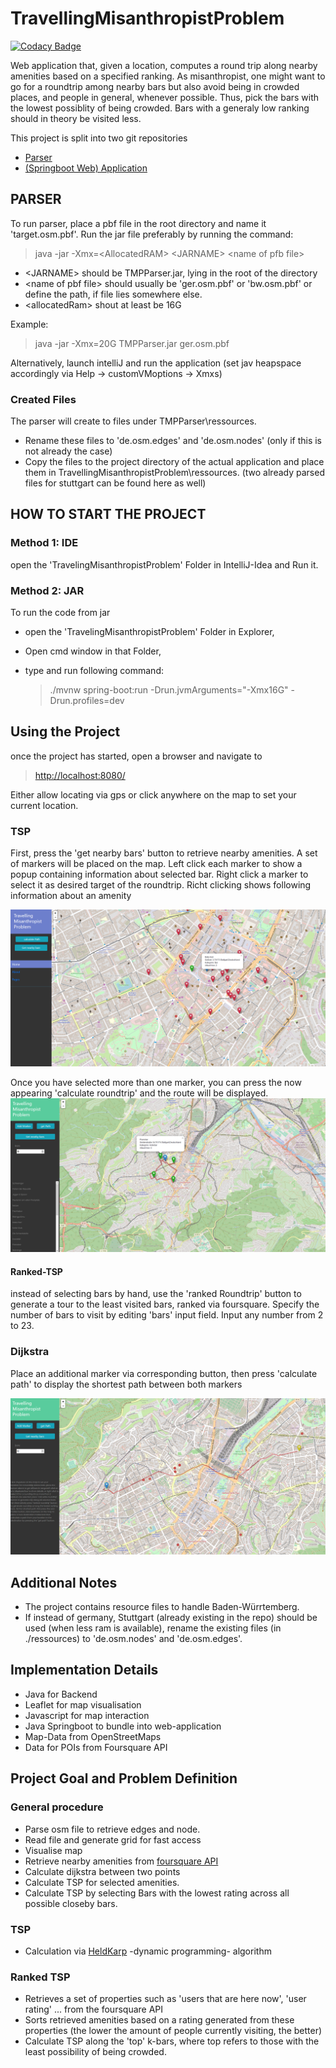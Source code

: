 # TravellingMisanthropistProblem

[![Codacy Badge](https://api.codacy.com/project/badge/Grade/2cb247439cd4468d9493897cf4561ad4)](https://app.codacy.com/app/cagri.c.tasci/TravellingMisanthropistProblem?utm_source=github.com&utm_medium=referral&utm_content=StraysWonderland/TravellingMisanthropistProblem&utm_campaign=Badge_Grade_Dashboard)

Web application that, given a location, computes a round trip along nearby amenities based on a specified ranking.
As misanthropist, one might want to go for a roundtrip among nearby bars but also avoid being in crowded places, and people in general, whenever possible.
Thus, pick the bars with the lowest possiblity of being crowded.
Bars with a generaly low ranking should in theory be visited less.

This project is split into two git repositories
* [Parser](https://github.com/StraysWonderland/TMP_Parser)
* [(Springboot Web) Application](https://github.com/StraysWonderland/TravellingMisanthropistProblem)

## PARSER
To run parser, place a pbf file in the root directory and name it 'target.osm.pbf'.
Run the jar file preferably by running the command:
   >  java -jar -Xmx=\<AllocatedRAM> \<JARNAME> \<name of pfb file>
   
*   \<JARNAME> should be TMPParser.jar, lying in the root of the directory
*   \<name of pbf file> should usually be 'ger.osm.pbf' or 'bw.osm.pbf' or define the path, if file lies somewhere else.
*   \<allocatedRam> shout at least be 16G

Example:
   >  java -jar -Xmx=20G TMPParser.jar ger.osm.pbf

Alternatively, launch intelliJ and run the application (set jav heapspace accordingly via Help -> customVMoptions -> Xmxs)

### Created Files
The parser will create to files under TMPParser\ressources.

*   Rename these files to 'de.osm.edges' and 'de.osm.nodes' (only if this is not already the case)
*   Copy the files to the project directory of the actual application and place them in TravellingMisanthropistProblem\ressources. 
(two already parsed files for stuttgart can be found here as well)

## HOW TO START THE PROJECT

### Method 1: IDE
open the 'TravelingMisanthropistProblem' Folder in IntelliJ-Idea and Run it.

### Method 2: JAR
To run the code from jar

*   open the 'TravelingMisanthropistProblem' Folder in Explorer,
*   Open cmd window in that Folder,
*   type and run following command:

    >  ./mvnw spring-boot:run -Drun.jvmArguments="-Xmx16G" -Drun.profiles=dev

## Using the Project
once the project has started, open a browser and navigate to 

   >  [http://localhost:8080/](http://localhost:8080/)

Either allow locating via gps or click anywhere on the map to set your current location.

### TSP
First, press the 'get nearby bars' button to retrieve nearby amenities.
A set of markers will be placed on the map.
Left click each marker to show a popup containing information about selected bar.
Right click a marker to select it as desired target of the roundtrip. 
Richt clicking shows following information about an amenity

![Popup information](images/hereNow.PNG "Popup info")

Once you have selected more than one marker, you can press the now appearing 'calculate roundtrip' and the route will be displayed.
![Generated Roundtrip](images/roundtrip.PNG "Popup roundtrip")
#### Ranked-TSP
instead of selecting bars by hand, use the 'ranked Roundtrip' button to generate a tour to the least visited bars, ranked via foursquare.
Specify the number of bars to visit by editing 'bars' input field.
Input any number from 2 to 23.

### Dijkstra
Place an additional marker via corresponding button, then press 'calculate path' to display the shortest path between both markers 

![shortest path](images/dijkstra.PNG "shortest path")

## Additional Notes
*   The project contains resource files to handle Baden-Würrtemberg.
*   If instead of germany, Stuttgart (already existing in the repo) should be used (when less ram is available), rename the existing files (in \./ressources) to 'de.osm.nodes' and 'de.osm.edges'.

## Implementation Details
*   Java for Backend
*   Leaflet for map visualisation
*   Javascript for map interaction
*   Java Springboot to bundle into web-application
*   Map-Data from OpenStreetMaps
*   Data for POIs from Foursquare API

## Project Goal and Problem Definition
### General procedure
*   Parse osm file to retrieve edges and node.
*   Read file and generate grid for fast access
*   Visualise map
*   Retrieve nearby amenities from [foursquare API](https://de.foursquare.com/)
*   Calculate dijkstra between two points
*   Calculate TSP for selected amenities.
*   Calculate TSP by selecting Bars with the lowest rating across all possible closeby bars.

### TSP
*   Calculation via [HeldKarp](https://en.wikipedia.org/wiki/Held%E2%80%93Karp_algorithm) -dynamic programming- algorithm

### Ranked TSP
*   Retrieves a set of properties such as 'users that are here now', 'user rating' ... from the foursquare API
*   Sorts retrieved amenities based on a rating generated from these properties (the lower the amount of people currently visiting, the better)
*   Calculate TSP along the 'top' k-bars, where top refers to those with the least possibility of being crowded.

